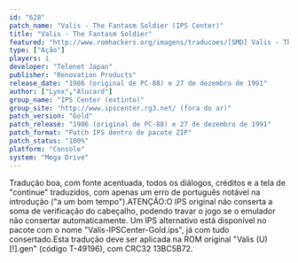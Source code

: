 ```yaml
---
id: "628"
patch_name: "Valis - The Fantasm Soldier (IPS Center)"
title: "Valis - The Fantasm Soldier"
featured: "http://www.romhackers.org/imagens/traducoes/[SMD] Valis - The Fantasm Soldier - IPS Center - 1.png"
type: ["Ação"]
players: 1
developer: "Telenet Japan"
publisher: "Renovation Products"
release_date: "1986 (original de PC-88) e 27 de dezembro de 1991"
author: ["Lynx","Alucard"]
group_name: "IPS Center (extinto)"
group_site: "http://www.ipscenter.rg3.net/ (fora do ar)"
patch_version: "Gold"
patch_release: "1986 (original de PC-88) e 27 de dezembro de 1991"
patch_format: "Patch IPS dentro de pacote ZIP"
patch_status: "100%"
platform: "Console"
system: "Mega Drive"
---
```


Tradução boa, com fonte acentuada, todos os diálogos, créditos e a tela de "continue" traduzidos, com apenas um erro de português notável na introdução ("a um bom tempo").ATENÇÃO:O IPS original não conserta a soma de verificação do cabeçalho, podendo travar o jogo se o emulador não consertar automaticamente. Um IPS alternativo está disponível no pacote com o nome "Valis-IPSCenter-Gold.ips", já com tudo consertado.Esta tradução deve ser aplicada na ROM original "Valis (U) [!].gen" (código T-49196), com CRC32 13BC5B72.